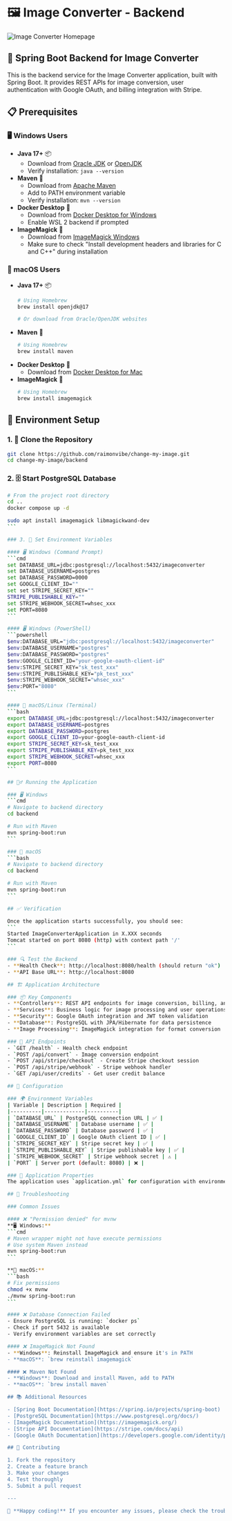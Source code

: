 # 🖼️ Image Converter - Backend

![Image Converter Homepage](./change.png)

## 🚀 Spring Boot Backend for Image Converter

This is the backend service for the Image Converter application, built with Spring Boot. It provides REST APIs for image conversion, user authentication with Google OAuth, and billing integration with Stripe.

## 📋 Prerequisites

### 🖥️ Windows Users
- **Java 17+** 📦
  - Download from [Oracle JDK](https://www.oracle.com/java/technologies/downloads/) or [OpenJDK](https://adoptium.net/)
  - Verify installation: `java --version`
- **Maven** 🔧
  - Download from [Apache Maven](https://maven.apache.org/download.cgi)
  - Add to PATH environment variable
  - Verify installation: `mvn --version`
- **Docker Desktop** 🐳
  - Download from [Docker Desktop for Windows](https://www.docker.com/products/docker-desktop/)
  - Enable WSL 2 backend if prompted
- **ImageMagick** 🎨
  - Download from [ImageMagick Windows](https://imagemagick.org/script/download.php#windows)
  - Make sure to check "Install development headers and libraries for C and C++" during installation

### 🍎 macOS Users
- **Java 17+** 📦
  ```bash
  # Using Homebrew
  brew install openjdk@17
  
  # Or download from Oracle/OpenJDK websites
  ```
- **Maven** 🔧
  ```bash
  # Using Homebrew
  brew install maven
  ```
- **Docker Desktop** 🐳
  - Download from [Docker Desktop for Mac](https://www.docker.com/products/docker-desktop/)
- **ImageMagick** 🎨
  ```bash
  # Using Homebrew
  brew install imagemagick
  ```

## 🔧 Environment Setup

### 1. 📁 Clone the Repository
```bash
git clone https://github.com/raimonvibe/change-my-image.git
cd change-my-image/backend
```

### 2. 🗄️ Start PostgreSQL Database
```bash
# From the project root directory
cd ..
docker compose up -d
```

````bash
sudo apt install imagemagick libmagickwand-dev
```

### 3. 🔑 Set Environment Variables

#### 🖥️ Windows (Command Prompt)
```cmd
set DATABASE_URL=jdbc:postgresql://localhost:5432/imageconverter
set DATABASE_USERNAME=postgres
set DATABASE_PASSWORD=0000
set GOOGLE_CLIENT_ID=""
set set STRIPE_SECRET_KEY=""
STRIPE_PUBLISHABLE_KEY=""
set STRIPE_WEBHOOK_SECRET=whsec_xxx
set PORT=8080
```

#### 🖥️ Windows (PowerShell)
```powershell
$env:DATABASE_URL="jdbc:postgresql://localhost:5432/imageconverter"
$env:DATABASE_USERNAME="postgres"
$env:DATABASE_PASSWORD="postgres"
$env:GOOGLE_CLIENT_ID="your-google-oauth-client-id"
$env:STRIPE_SECRET_KEY="sk_test_xxx"
$env:STRIPE_PUBLISHABLE_KEY="pk_test_xxx"
$env:STRIPE_WEBHOOK_SECRET="whsec_xxx"
$env:PORT="8080"
```

#### 🍎 macOS/Linux (Terminal)
```bash
export DATABASE_URL=jdbc:postgresql://localhost:5432/imageconverter
export DATABASE_USERNAME=postgres
export DATABASE_PASSWORD=postgres
export GOOGLE_CLIENT_ID=your-google-oauth-client-id
export STRIPE_SECRET_KEY=sk_test_xxx
export STRIPE_PUBLISHABLE_KEY=pk_test_xxx
export STRIPE_WEBHOOK_SECRET=whsec_xxx
export PORT=8080
```

## 🏃‍♂️ Running the Application

### 🖥️ Windows
```cmd
# Navigate to backend directory
cd backend

# Run with Maven
mvn spring-boot:run
```

### 🍎 macOS
```bash
# Navigate to backend directory
cd backend

# Run with Maven
mvn spring-boot:run
```

## ✅ Verification

Once the application starts successfully, you should see:
```
Started ImageConverterApplication in X.XXX seconds
Tomcat started on port 8080 (http) with context path '/'
```

### 🔍 Test the Backend
- **Health Check**: http://localhost:8080/health (should return "ok")
- **API Base URL**: http://localhost:8080

## 🏗️ Application Architecture

### 📦 Key Components
- **Controllers**: REST API endpoints for image conversion, billing, and user management
- **Services**: Business logic for image processing and user operations
- **Security**: Google OAuth integration and JWT token validation
- **Database**: PostgreSQL with JPA/Hibernate for data persistence
- **Image Processing**: ImageMagick integration for format conversion

### 🔌 API Endpoints
- `GET /health` - Health check endpoint
- `POST /api/convert` - Image conversion endpoint
- `POST /api/stripe/checkout` - Create Stripe checkout session
- `POST /api/stripe/webhook` - Stripe webhook handler
- `GET /api/user/credits` - Get user credit balance

## 🔐 Configuration

### 🌍 Environment Variables
| Variable | Description | Required |
|----------|-------------|----------|
| `DATABASE_URL` | PostgreSQL connection URL | ✅ |
| `DATABASE_USERNAME` | Database username | ✅ |
| `DATABASE_PASSWORD` | Database password | ✅ |
| `GOOGLE_CLIENT_ID` | Google OAuth client ID | ✅ |
| `STRIPE_SECRET_KEY` | Stripe secret key | ✅ |
| `STRIPE_PUBLISHABLE_KEY` | Stripe publishable key | ✅ |
| `STRIPE_WEBHOOK_SECRET` | Stripe webhook secret | ⚠️ |
| `PORT` | Server port (default: 8080) | ❌ |

### 📝 Application Properties
The application uses `application.yml` for configuration with environment variable substitution.

## 🐛 Troubleshooting

### Common Issues

#### ❌ "Permission denied" for mvnw
**🖥️ Windows:**
```cmd
# Maven wrapper might not have execute permissions
# Use system Maven instead
mvn spring-boot:run
```

**🍎 macOS:**
```bash
# Fix permissions
chmod +x mvnw
./mvnw spring-boot:run
```

#### ❌ Database Connection Failed
- Ensure PostgreSQL is running: `docker ps`
- Check if port 5432 is available
- Verify environment variables are set correctly

#### ❌ ImageMagick Not Found
- **Windows**: Reinstall ImageMagick and ensure it's in PATH
- **macOS**: `brew reinstall imagemagick`

#### ❌ Maven Not Found
- **Windows**: Download and install Maven, add to PATH
- **macOS**: `brew install maven`

## 📚 Additional Resources

- [Spring Boot Documentation](https://spring.io/projects/spring-boot)
- [PostgreSQL Documentation](https://www.postgresql.org/docs/)
- [ImageMagick Documentation](https://imagemagick.org/)
- [Stripe API Documentation](https://stripe.com/docs/api)
- [Google OAuth Documentation](https://developers.google.com/identity/protocols/oauth2)

## 🤝 Contributing

1. Fork the repository
2. Create a feature branch
3. Make your changes
4. Test thoroughly
5. Submit a pull request

---

🎉 **Happy coding!** If you encounter any issues, please check the troubleshooting section or create an issue in the repository.
